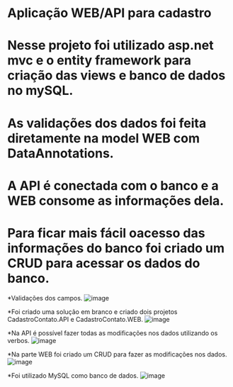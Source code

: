 # Aplicação WEB/API para cadastro
# Nesse projeto foi utilizado asp.net mvc e o entity framework para criação das views e banco de dados no mySQL.
# As validações dos dados foi feita diretamente na model WEB com DataAnnotations.
# A API é conectada com o banco e a WEB consome as informações dela.
# Para ficar mais fácil oacesso das informações do banco foi criado um CRUD para acessar os dados do banco.

*Validações dos campos.
![image](https://github.com/luizmarcelolm/CadastroDeContatos_WEB_API/assets/109484017/0d9506ea-4fc9-4238-b990-7e44c6095bfe)

*Foi criado uma solução em branco e criado dois projetos CadastroContato.API e CadastroContato.WEB.
![image](https://github.com/luizmarcelolm/CadastroDeContatos_WEB_API/assets/109484017/35bd20a8-9564-4c94-a6ae-5f6b6a044a06)

*Na API é possível fazer todas as modificações nos dados utilizando os verbos.
![image](https://github.com/luizmarcelolm/CadastroDeContatos_WEB_API/assets/109484017/6c5dd05a-61c7-4d0e-b087-d052c2650051)

*Na parte WEB foi criado um CRUD para fazer as modificações nos dados.
![image](https://github.com/luizmarcelolm/CadastroDeContatos_WEB_API/assets/109484017/a7c8a0e6-1753-46a0-af04-b25f6b1ab251)

*Foi utilizado MySQL como banco de dados.
![image](https://github.com/luizmarcelolm/CadastroDeContatos_WEB_API/assets/109484017/9ae4b860-4748-4936-8871-cdc130f80feb)






